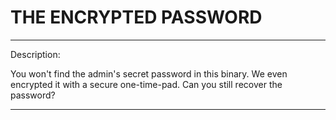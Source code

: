# THE ENCRYPTED PASSWORD

---


Description:

You won't find the admin's secret password in this binary. We even encrypted it with a secure one-time-pad. Can you still recover the password?


---



